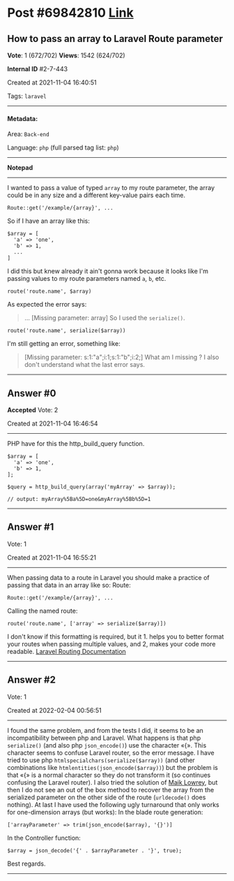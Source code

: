 
# Post \#69842810 [Link](https://stackoverflow.com/questions/69842810/)

## How to pass an array to Laravel Route parameter

**Vote**: 1 (672/702) **Views**: 1542 (624/702) 

**Internal ID** \#2-7-443

Created at 2021-11-04 16:40:51

Tags: `laravel`

----------

#### Metadata:

Area: `Back-end`

Language: `php` (full parsed tag list: `php`)

----------

**Notepad**


----------

I wanted to pass a value of typed `array` to my route parameter, the array could be in any size and a different key-value pairs each time.
```
Route::get('/example/{array}', ...
```

So if I have an array like this:
```
$array = [
  'a' => 'one',
  'b' => 1,
  ...
]
```

I did this but knew already it ain't gonna work because it looks like I'm passing values to my route parameters named `a`, `b`, etc.
```
route('route.name', $array)
```

As expected the error says:
> ... [Missing parameter: array]
So I used the `serialize()`.
```
route('route.name', serialize($array))
```

I'm still getting an error, something like:
> [Missing parameter: s:1:"a";i:1;s:1:"b";i:2;]
What am I missing ? I also don't understand what the last error says.


----------
        
## Answer \#0

**Accepted** Vote: 2

Created at 2021-11-04 16:46:54

------------

PHP have for this the http_build_query function.
```
$array = [
  'a' => 'one',
  'b' => 1,
];

$query = http_build_query(array('myArray' => $array));

// output: myArray%5Ba%5D=one&myArray%5Bb%5D=1
```



------------
    
    
## Answer \#1

 Vote: 1

Created at 2021-11-04 16:55:21

------------

When passing data to a route in Laravel you should make a practice of passing that data in an array like so:
Route:
```
Route::get('/example/{array}', ...
```

Calling the named route:
```
route('route.name', ['array' => serialize($array)])
```

I don't know if this formatting is required, but it 1. helps you to better format your routes when passing multiple values, and 2, makes your code more readable.
[Laravel Routing Documentation](https://laravel.com/docs/8.x/routing#generating-urls-to-named-routes)


------------
    
    
## Answer \#2

 Vote: 1

Created at 2022-02-04 00:56:51

------------

I found the same problem, and from the tests I did, it seems to be an incompatibility between php and Laravel.
What happens is that php `serialize()` (and also php `json_encode()`) use the character «{». This character seems to confuse Laravel router, so the error message.
I have tried to use php `htmlspecialchars(serialize($array))` (and other combinations like `htmlentities(json_encode($array))`) but the problem is that «{» is a normal character so they do not transform it (so continues confusing the Laravel router).
I also tried the solution of [Maik Lowrey](https://stackoverflow.com/users/14807111/maik-lowrey), but then I do not see an out of the box method to recover the array from the serialized parameter on the other side of the route (`urldecode()` does nothing).
At last I have used the following ugly turnaround that only works for one-dimension arrays (but works):
In the blade route generation:
```
['arrayParameter' => trim(json_encode($array), '{}')]
```

In the Controller function:
```
$array = json_decode('{' . $arrayParameter . '}', true);
```

Best regards.


------------
    
    